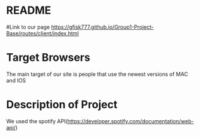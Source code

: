 # README

#Link to our page
https://gfisk777.github.io/Group1-Project-Base/routes/client/index.html

# Target Browsers
The main target of our site is people that use the newest versions of MAC and IOS

# Description of Project
We used the spotify API(https://developer.spotify.com/documentation/web-api/)
